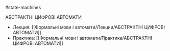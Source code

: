 #state-machines

АБСТРАКТНІ ЦИФРОВІ АВТОМАТИ
- Лекция: [[Формальні мови і автомати/Лекции/АБСТРАКТНІ ЦИФРОВІ АВТОМАТИ]]
- Практика: [[Формальні мови і автомати/Практика/АБСТРАКТНІ ЦИФРОВІ АВТОМАТИ]]